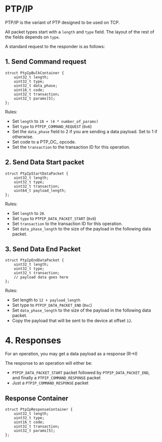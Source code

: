 # PTP/IP
PTP/IP is the variant of PTP designed to be used on TCP.

All packet types start with a `length` and `type` field. The layout of the rest of the fields
depends on `type`.

A standard request to the responder is as follows:

## 1. Send Command request
```
struct PtpIpBulkContainer {
	uint32_t length;
	uint32_t type;
	uint32_t data_phase;
	uint16_t code;
	uint32_t transaction;
	uint32_t params[5];	
};
```
Rules:

- Set `length` to `18 + (4 * number_of_params)`
- Set `type` to `PTPIP_COMMAND_REQUEST` (`0x6`)
- Set the `data_phase` field to 2 if you are sending a data payload. Set to 1 if otherwise.
- Set code to a PTP_OC_ opcode.
- Set the `transaction` to the transaction ID for this operation.

## 2. Send Data Start packet
```
struct PtpIpStartDataPacket {
	uint32_t length;
	uint32_t type;
	uint32_t transaction;
	uint64_t payload_length;
};
```
Rules:

- Set `length` to `20`.
- Set `type` to `PTPIP_DATA_PACKET_START` (`0x9`)
- Set `transaction` to the transaction ID for this operation.
- Set `data_phase_length` to the size of the payload in the following data packet.

## 3. Send Data End Packet
```
struct PtpIpEndDataPacket {
	uint32_t length;
	uint32_t type;
	uint32_t transaction;
	// payload data goes here
};
```
Rules:

- Set length to `12 + payload_length`
- Set type to `PTPIP_DATA_PACKET_END` (`0xc`)
- Set `data_phase_length` to the size of the payload in the following data packet.
- Copy the payload that will be sent to the device at offset `12`.

# 4. Responses
For an operation, you may get a data payload as a response (R->I) 

The response to an operation will either be:
- `PTPIP_DATA_PACKET_START` packet followed by `PTPIP_DATA_PACKET_END`, and finally a `PTPIP_COMMAND_RESPONSE` packet
- Just a `PTPIP_COMMAND_RESPONSE` packet

## Response Container
```
struct PtpIpResponseContainer {
	uint32_t length;
	uint32_t type;
	uint16_t code;
	uint32_t transaction;
	uint32_t params[5];
};
```
